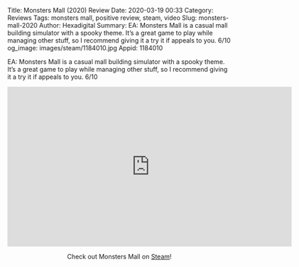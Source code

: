 Title: Monsters Mall (2020) Review
Date: 2020-03-19 00:33
Category: Reviews
Tags: monsters mall, positive review, steam, video
Slug: monsters-mall-2020
Author: Hexadigital
Summary: EA: Monsters Mall is a casual mall building simulator with a spooky theme. It’s a great game to play while managing other stuff, so I recommend giving it a try it if appeals to you. 6/10
og_image: images/steam/1184010.jpg
Appid: 1184010

EA: Monsters Mall is a casual mall building simulator with a spooky theme. It’s a great game to play while managing other stuff, so I recommend giving it a try it if appeals to you. 6/10

<center><iframe src="https://www.youtube.com/embed/DvuxnUygN4Y?feature=oembed" allow="accelerometer; autoplay; encrypted-media; gyroscope; picture-in-picture" width="640" height="360" frameborder="0"></iframe>

Check out Monsters Mall on [Steam](https://store.steampowered.com/app/1184010/?curator_clanid=34633900)!</center>